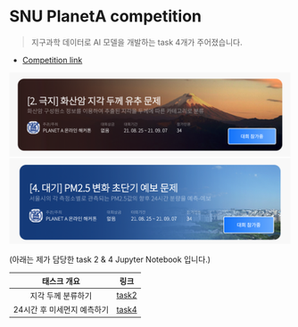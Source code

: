 # SNU PlanetA competition
> 지구과학 데이터로 AI 모델을 개발하는 task 4개가 주어졌습니다.

- [Competition link](http://aifactory.space/page/SNUPLANETA)

![task2](./img/task2.png)
![task4](./img/task4.png)

(아래는 제가 담당한 task 2 & 4 Jupyter Notebook 입니다.)

| 태스크 개요 | 링크 |
| :----: | :----: |
|지각 두께 분류하기 | [task2](https://github.com/minji2744/PlanetA/blob/main/task2_classifying_arc_thickness.ipynb) |
|24시간 후 미세먼지 예측하기 | [task4](https://github.com/minji2744/PlanetA/blob/main/task4_forecasting_pm25.ipynb) |